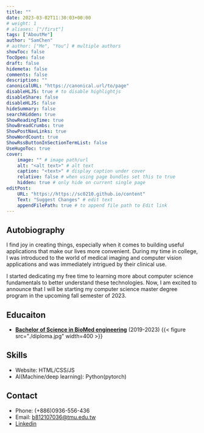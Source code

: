 ```yaml
---
title: ""
date: 2023-03-02T11:30:03+00:00
# weight: 1
# aliases: ["/first"]
tags: ["AboutMe"]
author: "SamChen"
# author: ["Me", "You"] # multiple authors
showToc: false
TocOpen: false
draft: false
hidemeta: false
comments: false
description: ""
canonicalURL: "https://canonical.url/to/page"
disableHLJS: true # to disable highlightjs
disableShare: false
disableHLJS: false
hideSummary: false
searchHidden: true
ShowReadingTime: true
ShowBreadCrumbs: true
ShowPostNavLinks: true
ShowWordCount: true
ShowRssButtonInSectionTermList: false
UseHugoToc: true
cover:
    image: "" # image path/url
    alt: "<alt text>" # alt text
    caption: "<text>" # display caption under cover
    relative: false # when using page bundles set this to true
    hidden: true # only hide on current single page
editPost:
    URL: "https://https://sc0210.github.io/content"
    Text: "Suggest Changes" # edit text
    appendFilePath: true # to append file path to Edit link
---
```


## Autobiography
I find joy in creating things, especially when it comes to building useful applications that make our lives more convenient. During my time in college, I was introduced to the world of medical imaging and computer vision applications and was immediately intrigued by their clinical use. 

I started dedicating my free time to learning more about computer science fundamentals to better understand these technologies. Now, I am excited to announce that I will be starting my computer science master degree program in the upcoming fall semester of 2023.

## Educaiton
- **[Bachelor of Science in BioMed engineering](https://sbme.tmu.edu.tw/index.php)** (2019-2023)
{{< figure src="./diploma.jpg" width=400 >}}

## Skills
- Website: HTML/CSS/JS
- AI(Machine/deep learning): Python(pytorch)

## Contact
- Phone: (+886)0936-556-436
- Email: b812107036@tmu.edu.tw
- [Linkedin](https://www.linkedin.com/in/sam-chen-460aa1189/) 